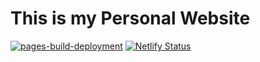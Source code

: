 # This is my Personal Website
[![pages-build-deployment](https://github.com/mariavarg/let-s-get-creative/actions/workflows/pages/pages-build-deployment/badge.svg?branch=main)](https://github.com/mariavarg/let-s-get-creative/actions/workflows/pages/pages-build-deployment)
[![Netlify Status](https://api.netlify.com/api/v1/badges/f293ece9-f1e1-405c-a91b-ba1146748b65/deploy-status)](https://app.netlify.com/sites/mariav-art/deploys)
